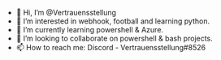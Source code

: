 - 👋 Hi, I’m @Vertrauensstellung
- 👀 I’m interested in webhook, football and learning python.
- 🌱 I’m currently learning powershell & Azure.
- 💞️ I’m looking to collaborate on powershell & bash projects.
- 📫 How to reach me: Discord - Vertrauensstellung#8526

<!---
Vertrauensstellung/Vertrauensstellung is a ✨ special ✨ repository because its `README.md` (this file) appears on your GitHub profile.
You can click the Preview link to take a look at your changes.
--->
